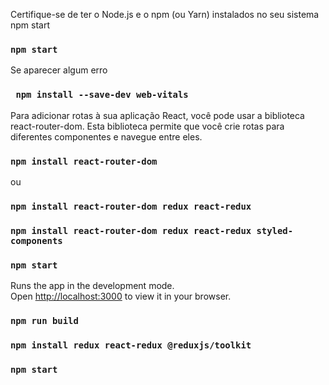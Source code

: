 Certifique-se de ter o Node.js e o npm (ou Yarn) instalados no seu sistema npm start

### `npm start`

Se aparecer algum erro
### ` npm install --save-dev web-vitals`

Para adicionar rotas à sua aplicação React, você pode usar a biblioteca react-router-dom. 
Esta biblioteca permite que você crie rotas para diferentes componentes e navegue entre eles.

### `npm install react-router-dom `
ou
### `npm install react-router-dom redux react-redux`
### `npm install react-router-dom redux react-redux styled-components`

### `npm start`

Runs the app in the development mode.\
Open [http://localhost:3000](http://localhost:3000) to view it in your browser.

### `npm run build`

### `npm install redux react-redux @reduxjs/toolkit` 

### `npm start`